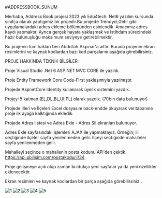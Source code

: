 #ADDRESSBOOK_SUNUM

Merhaba, Address Book projesi 2023 yılı Edu4tech .Net6  yazılım kursunda sınıfça olarak yaptıgımız bir projedir.Bu projede Trendyol,Getir gibi uygulamalardaki adres ekleme bölümünden esinlendik. Amacımız adres kaydı yapmaktır. Ayrıca gerçek hayata yaklaşmak ve istihdam sürecindeki hazır bulunuşluğu maksimum seviyeye getirebilmektir.

Bu projenin tüm hakları ben Abdullah Akpınar'a aittir. Burada projenin ekran resimlerini ve kaynak kodlardan bazı kod parçalarını aşağıda görebilirsiniz.

PROJE HAKKINDA TEKNİK BİLGİLER:

Proje Visual Studio .Net 6 ASP.NET MVC CORE ile yazıldı.

Proje Entity Framework Core Code-First yaklaşımıyla yazılmıştır.

Projede AspnetCore Identity kullanarak üyelik sistemini yazdık.

Projeyi 5 katman (EL,DL,BL,UI,PL) olarak yazdık.  (70bin data bulunuyor)

Projede İlleri ve İlçeleri Excel dosyasını back-endde okuyarak veritabanına proje ilk ayağa kalktığında ekledik.

Projede Adres listesi ve Adres Ekle - Adres Sil ekranları bulunuyor.

Adres Ekle sayfasındaki işlemleri AJAX ile yapmaktayız. Örneğin; ili seçtiğinde ilçeler sayfa yenilenmeden gelir. İlçeyi seçtiğinde mahalleler sayfa yenilenmeden gelir.

Mahalleyi seçince o mahallenin posta kodunu APi'den çektik. https://api.ubilisim.com/postakodu/il/34

Proje gelişmeye açık olup zaman buldukça yeni sayfalar ya da yeni özellikler eklenecektir.

Ekran resimleri ve kaynak kodlardan bir parça aşağıda görebilirsiniz .

![1](https://github.com/Abdullahakp/AddressBook_Sunum/assets/65625793/79aaf6ef-55c9-4709-90e2-941b9e199cd7)
![2](https://github.com/Abdullahakp/AddressBook_Sunum/assets/65625793/5e4f45bf-f928-4203-b93c-82394b5aa25f)
![3](https://github.com/Abdullahakp/AddressBook_Sunum/assets/65625793/259fb9df-70ca-445f-ae16-29b3240202f4)
![4](https://github.com/Abdullahakp/AddressBook_Sunum/assets/65625793/d7871079-4b29-4526-b1b5-75ae9d984fa0)
![5](https://github.com/Abdullahakp/AddressBook_Sunum/assets/65625793/556fc80d-525c-4b33-a00b-631cf40bb09f)



